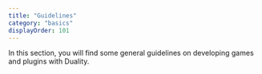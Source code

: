 ```yaml
---
title: "Guidelines"
category: "basics"
displayOrder: 101
---
```


In this section, you will find some general guidelines on developing games and plugins with Duality.